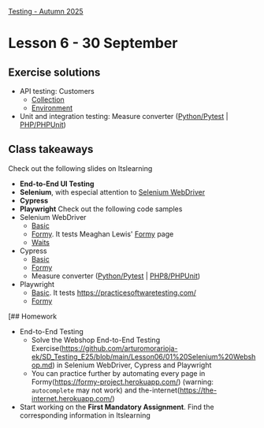 [Testing - Autumn 2025](https://github.com/arturomorarioja-kea/SD_Testing_E25/blob/main/README.md)

# Lesson 6 - 30 September

## Exercise solutions
- API testing: Customers
  - [Collection](https://github.com/arturomorarioja-ek/SD_Testing_E25/blob/main/Lesson05/Customers.postman_collection.json)
  - [Environment](https://github.com/arturomorarioja-ek/SD_Testing_E25/blob/main/Lesson05/Customers.postman_environment.json)
- Unit and integration testing: Measure converter ([Python/Pytest](https://github.com/arturomorarioja/py_measure_converter) | [PHP/PHPUnit](https://github.com/arturomorarioja/measure_converter))

## Class takeaways
Check out the following slides on Itslearning
- **End-to-End UI Testing**
- **Selenium**, with especial attention to [Selenium WebDriver](https://www.selenium.dev/documentation/webdriver/)
- **Cypress**
- **Playwright**
Check out the following code samples
- Selenium WebDriver
  - [Basic](https://github.com/arturomorarioja/js_basic_selenium_webdriver_tests)
  - [Formy](https://github.com/arturomorarioja/js_formy_selenium_webdriver_tests). It tests Meaghan Lewis' [Formy](https://formy-project.herokuapp.com/) page
  - [Waits](https://github.com/arturomorarioja/js_waits_selenium_webdriver_tests)
- Cypress
  - [Basic](https://github.com/arturomorarioja/js_basic_cypress_tests)
  - [Formy](https://github.com/arturomorarioja/js_formy_cypress_tests)
  - Measure converter ([Python/Pytest](https://github.com/arturomorarioja/py_measure_converter) | [PHP8/PHPUnit](https://github.com/arturomorarioja/measure_converter))
- Playwright
  - [Basic](https://github.com/arturomorarioja/js_basic_playwright_tests). It tests https://practicesoftwaretesting.com/
  - [Formy](https://github.com/arturomorarioja/js_formy_playwright_tests)

[## Homework
- End-to-End Testing
  - Solve the Webshop End-to-End Testing Exercise(https://github.com/arturomorarioja-ek/SD_Testing_E25/blob/main/Lesson06/01%20Selenium%20Webshop.md) in Selenium WebDriver, Cypress and Playwright
  - You can practice further by automating every page in Formy(https://formy-project.herokuapp.com/) (warning: `autocomplete` may not work) and the-internet(https://the-internet.herokuapp.com/)
- Start working on the **First Mandatory Assignment**. Find the corresponding information in Itslearning
